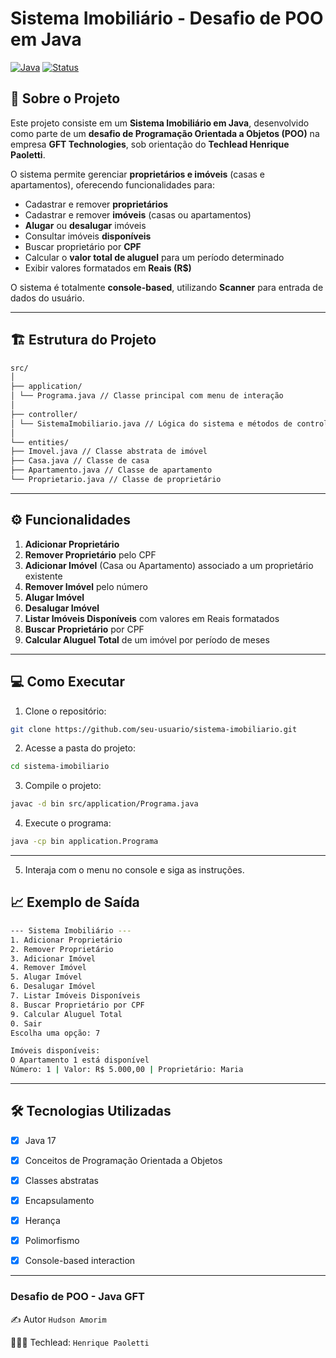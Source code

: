 # Sistema Imobiliário - Desafio de POO em Java

[![Java](https://img.shields.io/badge/Java-17-blue)](https://www.java.com/)
[![Status](https://img.shields.io/badge/Status-Concluído-brightgreen)](https://github.com/)

## 🚀 Sobre o Projeto

Este projeto consiste em um **Sistema Imobiliário em Java**, desenvolvido como parte de um **desafio de Programação Orientada a Objetos (POO)** na empresa **GFT Technologies**, sob orientação do **Techlead Henrique Paoletti**.

O sistema permite gerenciar **proprietários e imóveis** (casas e apartamentos), oferecendo funcionalidades para:

- Cadastrar e remover **proprietários**
- Cadastrar e remover **imóveis** (casas ou apartamentos)
- **Alugar** ou **desalugar** imóveis
- Consultar imóveis **disponíveis**
- Buscar proprietário por **CPF**
- Calcular o **valor total de aluguel** para um período determinado
- Exibir valores formatados em **Reais (R$)**

O sistema é totalmente **console-based**, utilizando **Scanner** para entrada de dados do usuário.

---

## 🏗 Estrutura do Projeto

```bash
src/
│
├── application/
│ └── Programa.java // Classe principal com menu de interação
│
├── controller/
│ └── SistemaImobiliario.java // Lógica do sistema e métodos de controle
│
└── entities/
├── Imovel.java // Classe abstrata de imóvel
├── Casa.java // Classe de casa
├── Apartamento.java // Classe de apartamento
└── Proprietario.java // Classe de proprietário
```

---

## ⚙️ Funcionalidades

1. **Adicionar Proprietário**
2. **Remover Proprietário** pelo CPF
3. **Adicionar Imóvel** (Casa ou Apartamento) associado a um proprietário existente
4. **Remover Imóvel** pelo número
5. **Alugar Imóvel**
6. **Desalugar Imóvel**
7. **Listar Imóveis Disponíveis** com valores em Reais formatados
8. **Buscar Proprietário** por CPF
9. **Calcular Aluguel Total** de um imóvel por período de meses

---

## 💻 Como Executar

1. Clone o repositório:
```bash
git clone https://github.com/seu-usuario/sistema-imobiliario.git
````
2. Acesse a pasta do projeto:
```bash
cd sistema-imobiliario
```
3. Compile o projeto:
```bash
javac -d bin src/application/Programa.java
```
4. Execute o programa:
```bash
java -cp bin application.Programa
```
---

5. Interaja com o menu no console e siga as instruções.

## 📈 Exemplo de Saída

```bash
--- Sistema Imobiliário ---
1. Adicionar Proprietário
2. Remover Proprietário
3. Adicionar Imóvel
4. Remover Imóvel
5. Alugar Imóvel
6. Desalugar Imóvel
7. Listar Imóveis Disponíveis
8. Buscar Proprietário por CPF
9. Calcular Aluguel Total
0. Sair
Escolha uma opção: 7

Imóveis disponíveis:
O Apartamento 1 está disponível
Número: 1 | Valor: R$ 5.000,00 | Proprietário: Maria
````
 ---
 
## 🛠 Tecnologias Utilizadas

- [x] Java 17

- [x] Conceitos de Programação Orientada a Objetos

- [x] Classes abstratas

- [x] Encapsulamento

- [x] Herança

- [x] Polimorfismo

- [x] Console-based interaction

---
<h3>Desafio de POO - Java GFT</h3>

✍️ Autor `Hudson Amorim`

👩🏻‍💻 Techlead: `Henrique Paoletti`
